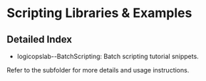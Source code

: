 # Scripting Libraries & Examples

## Detailed Index

- logicopslab--BatchScripting: Batch scripting tutorial snippets.

Refer to the subfolder for more details and usage instructions.
